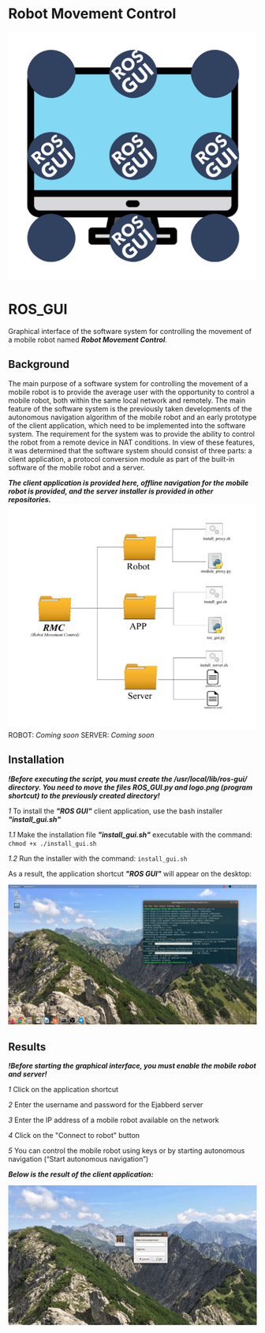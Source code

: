 # **Robot Movement Control**
![Screenshot](https://github.com/MikhailKapirusov/ROS_GUI/blob/main/APP/Logo.PNG)
# ROS_GUI
Graphical interface of the software system for controlling the movement of a mobile robot named ***Robot Movement Control***.

## Background

The main purpose of a software system for controlling the movement of a mobile robot is to provide the average user with the opportunity to control a mobile robot, both within the same local network and remotely.
The main feature of the software system is the previously taken developments of the autonomous navigation algorithm of the mobile robot and an early prototype of the client application, which need to be implemented into the software system. 
The requirement for the system was to provide the ability to control the robot from a remote device in NAT conditions. 
In view of these features, it was determined that the software system should consist of three parts: a client application, a protocol conversion module as part of the built-in software of the mobile robot and a server.

***The client application is provided here, offline navigation for the mobile robot is provided, and the server installer is provided in other repositories.***
![Screenshot](https://github.com/MikhailKapirusov/ROS_GUI/blob/main/Pic1.JPG)
ROBOT: *Coming soon*
SERVER: *Coming soon*

## Installation
***!Before executing the script, you must create the /usr/local/lib/ros-gui/ directory. You need to move the files ROS_GUI.py and logo.png (program shortcut) to the previously created directory!***

*1* To install the ***"ROS GUI"*** client application, use the bash installer ***"install_gui.sh"***

*1.1* Make the installation file ***"install_gui.sh"*** executable with the command: `chmod +x ./install_gui.sh`

*1.2* Run the installer with the command: `install_gui.sh`

As a result, the application shortcut ***"ROS GUI"*** will appear on the desktop:

![Screenshot](https://github.com/MikhailKapirusov/ROS_GUI/blob/main/Pic2.png)

## Results 

***!Before starting the graphical interface, you must enable the mobile robot and server!***

*1* Click on the application shortcut

*2* Enter the username and password for the Ejabberd server

*3* Enter the IP address of a mobile robot available on the network

*4* Click on the "Connect to robot" button

*5* You can control the mobile robot using keys or by starting autonomous navigation (“Start autonomous navigation”)

***Below is the result of the client application:***

![](https://github.com/MikhailKapirusov/ROS_GUI/blob/main/ros_gui.gif)
